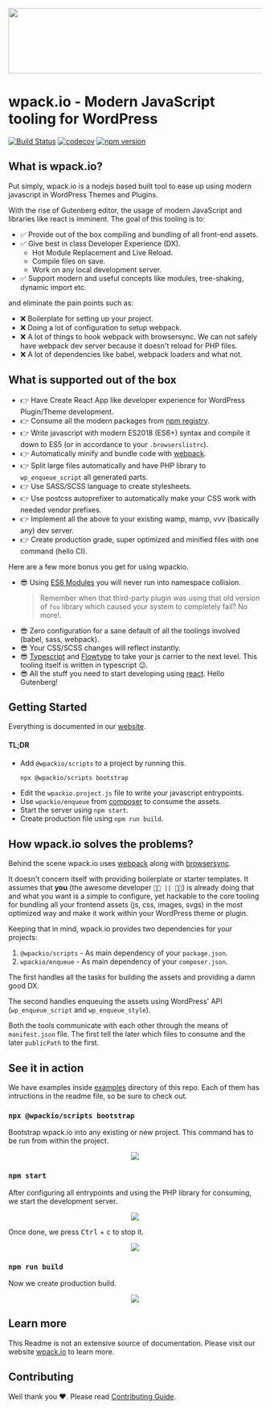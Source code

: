<p align="center">
  <a href="https://wpack.io"><img width="600" height="130" src="https://raw.githubusercontent.com/swashata/wp-webpack-script/master/assets/wpackio-logo.png"></a>
</p>

# wpack.io - Modern JavaScript tooling for WordPress

[![Build Status](https://travis-ci.com/swashata/wp-webpack-script.svg?branch=master)](https://travis-ci.com/swashata/wp-webpack-script) [![codecov](https://codecov.io/gh/swashata/wp-webpack-script/branch/master/graph/badge.svg)](https://codecov.io/gh/swashata/wp-webpack-script) [![npm version](https://badge.fury.io/js/%40wpackio%2Fscripts.svg)](https://badge.fury.io/js/%40wpackio%2Fscripts)

## What is wpack.io?

Put simply, wpack.io is a nodejs based built tool to ease up using modern javascript
in WordPress Themes and Plugins.

With the rise of Gutenberg editor, the usage of modern JavaScript and libraries
like react is imminent. The goal of this tooling is to:

-   ✅ Provide out of the box compiling and bundling of all front-end assets.
-   ✅ Give best in class Developer Experience (DX).
    -   Hot Module Replacement and Live Reload.
    -   Compile files on save.
    -   Work on any local development server.
-   ✅ Support modern and useful concepts like modules, tree-shaking, dynamic import etc.

and eliminate the pain points such as:

-   ❌ Boilerplate for setting up your project.
-   ❌ Doing a lot of configuration to setup webpack.
-   ❌ A lot of things to hook webpack with browsersync. We can not safely have webpack dev server because it doesn't reload for PHP files.
-   ❌ A lot of dependencies like babel, webpack loaders and what not.

## What is supported out of the box

-   👉 Have Create React App like developer experience for WordPress Plugin/Theme development.
-   👉 Consume all the modern packages from [npm registry](https://npmjs.com).
-   👉 Write javascript with modern ES2018 (ES6+) syntax and compile it down to ES5 (or in accordance to your `.browserslistrc`).
-   👉 Automatically minify and bundle code with [webpack](https://webpack.js.org).
-   👉 Split large files automatically and have PHP library to `wp_enqueue_script` all generated parts.
-   👉 Use SASS/SCSS language to create stylesheets.
-   👉 Use postcss autoprefixer to automatically make your CSS work with needed vendor prefixes.
-   👉 Implement all the above to your existing wamp, mamp, vvv (basically any) dev server.
-   👉 Create production grade, super optimized and minified files with one command (hello CI).

Here are a few more bonus you get for using wpackio.

-   😎 Using [ES6 Modules](https://scrimba.com/p/p4Mrt9/c9kMkhM) you will never run into namespace collision.
    > Remember when that third-party plugin was using that old version of `foo` library which caused
    > your system to completely fail? No more!.
-   😎 Zero configuration for a sane default of all the toolings involved (babel, sass, webpack).
-   😎 Your CSS/SCSS changes will reflect instantly.
-   😎 [Typescript](https://www.typescriptlang.org/) and [Flowtype](https://flow.org/) to take your js carrier to the next level. This tooling itself is written in typescript 😉.
-   😎 All the stuff you need to start developing using [react](https://reactjs.org/). Hello Gutenberg!

## Getting Started

Everything is documented in our [website](https://wpack.io).

#### TL;DR

-   Add `@wpackio/scripts` to a project by running this.
    ```bash
    npx @wpackio/scripts bootstrap
    ```
-   Edit the `wpackio.project.js` file to write your javascript entrypoints.
-   Use `wpackio/enqueue` from [composer](https://packagist.org/packages/wpackio/enqueue) to consume the assets.
-   Start the server using `npm start`.
-   Create production file using `npm run build`.

## How wpack.io solves the problems?

Behind the scene wpack.io uses [webpack](https://webpack.js.org/) along with
[browsersync](https://browsersync.io/).

It doesn't concern itself with providing boilerplate or starter templates. It
assumes that **you** (the awesome developer `👨‍💻 || 👩‍💻`) is already doing that and what you
want is a simple to configure, yet hackable to the core tooling for bundling
all your frontend assets (js, css, images, svgs) in the most optimized way and
make it work within your WordPress theme or plugin.

Keeping that in mind, wpack.io provides two dependencies for your projects:

1. `@wpackio/scripts` - As main dependency of your `package.json`.
2. `wpackio/enqueue` - As main dependency of your `composer.json`.

The first handles all the tasks for building the assets and providing a damn
good DX.

The second handles enqueuing the assets using WordPress' API (`wp_enqueue_script`
and `wp_enqueue_style`).

Both the tools communicate with each other through the means of `manifest.json`
file. The first tell the later which files to consume and the later `publicPath`
to the first.

## See it in action

We have examples inside [examples](./examples) directory of this repo. Each of
them has intructions in the readme file, so be sure to check out.

### `npx @wpackio/scripts bootstrap`

Bootstrap wpack.io into any existing or new project. This command has to be run
from within the project.

<p align="center">
  <img src="https://raw.githubusercontent.com/swashata/wp-webpack-script/master/assets/bootstrap.gif">
</p>

### `npm start`

After configuring all entrypoints and using the PHP library for consuming, we
start the development server.

<p align="center">
  <img src="https://raw.githubusercontent.com/swashata/wp-webpack-script/master/assets/start.gif">
</p>

Once done, we press <kbd>Ctrl</kbd> + <kbd>c</kbd> to stop it.

<p align="center">
  <img src="https://raw.githubusercontent.com/swashata/wp-webpack-script/master/assets/stop.gif">
</p>

### `npm run build`

Now we create production build.

<p align="center">
  <img src="https://raw.githubusercontent.com/swashata/wp-webpack-script/master/assets/build.gif">
</p>

## Learn more

This Readme is not an extensive source of documentation. Please visit our website
[wpack.io](https://wpack.io) to learn more.

## Contributing

Well thank you ❤️. Please read [Contributing Guide](./CONTRIBUTION.md).
